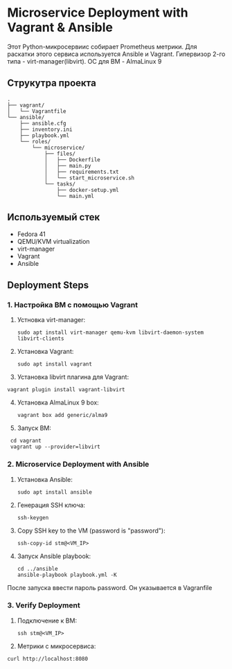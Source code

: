 # Microservice Deployment with Vagrant & Ansible

Этот Python-микросервиис собирает Prometheus метрики. Для раскатки этого сервиса используется Ansible и Vagrant. Гипервизор 2-го типа - virt-manager(libvirt). ОС для ВМ - AlmaLinux 9

## Струкутра проекта

```
.
├── vagrant/
│   └── Vagrantfile
└── ansible/
    ├── ansible.cfg
    ├── inventory.ini
    ├── playbook.yml
    └── roles/
        └── microservice/
            ├── files/
            │   ├── Dockerfile
            │   ├── main.py
            │   ├── requirements.txt
            │   └── start_microservice.sh
            └── tasks/
                ├── docker-setup.yml
                └── main.yml
```

## Используемый стек

- Fedora 41
- QEMU/KVM virtualization
- virt-manager
- Vagrant
- Ansible

## Deployment Steps

### 1. Настройка ВМ с помощью Vagrant

1. Устновка virt-manager:
  
   ```
   sudo apt install virt-manager qemu-kvm libvirt-daemon-system libvirt-clients
   ```
   
3. Установка Vagrant:
  
   ```
   sudo apt install vagrant
   ```
   
5. Установка libvirt плагина для Vagrant:
  
  ```
  vagrant plugin install vagrant-libvirt
```
   
4. Установка AlmaLinux 9 box:
  
   ```
   vagrant box add generic/alma9
   ```
   
6. Запуск ВМ:
  
  ```
   cd vagrant
   vagrant up --provider=libvirt
  ```
   
### 2. Microservice Deployment with Ansible

1. Установка Ansible:
  
   ```
   sudo apt install ansible
   ```
   
3. Генерация SSH ключа:
  
   ```
   ssh-keygen
   ```
   
5. Copy SSH key to the VM (password is "password"):
  
   ```
   ssh-copy-id stm@<VM_IP>
   ```
   
7. Запуск Ansible playbook:
  
   ```
   cd ../ansible
   ansible-playbook playbook.yml -K
   ```

После запуска ввести пароль password. Он указывается в Vagranfile
   

### 3. Verify Deployment

1. Подключение к ВМ:
  
   ```
   ssh stm@<VM_IP>
   ```
   
3. Метрики с микросервиса:
  
  ```
  curl http://localhost:8080
  ```
   

